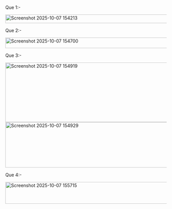 Que 1:- 

<img width="706" height="27" alt="Screenshot 2025-10-07 154213" src="https://github.com/user-attachments/assets/4a602c2f-e891-4f84-a700-42e97fdd3156" />


Que 2:-

<img width="816" height="33" alt="Screenshot 2025-10-07 154700" src="https://github.com/user-attachments/assets/24c1b8b4-a977-4680-877f-144a91a90115" />


Que 3:- 

<img width="534" height="186" alt="Screenshot 2025-10-07 154919" src="https://github.com/user-attachments/assets/479cd227-09e5-41ba-8578-0822cbe4d46c" />
<img width="532" height="142" alt="Screenshot 2025-10-07 154929" src="https://github.com/user-attachments/assets/ee9bd086-5e4f-4cdb-b580-496dfcb3df0f" />


Que 4:- 

<img width="903" height="68" alt="Screenshot 2025-10-07 155715" src="https://github.com/user-attachments/assets/407968f1-c2cc-45c4-9dbe-5a8bc6f39cba" />







